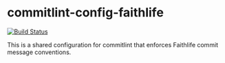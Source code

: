 # commitlint-config-faithlife

[![Build Status](https://travis-ci.org/Faithlife/commitlint-config-faithlife.svg?branch=master)](https://travis-ci.org/Faithlife/commitlint-config-faithlife)

This is a shared configuration for commitlint that enforces Faithlife commit message conventions.
